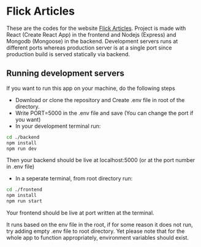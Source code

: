 # Flick Articles

These are the codes for the website [Flick Articles](https://www.flickarticles.com/). Project is made with React (Create React App) in the frontend and Nodejs (Express) and Mongodb (Mongoose) in the backend. Development servers runs at different ports whereas production server is at a single port since production build is served statically via backend.

## Running development servers

If you want to run this app on your machine, do the following steps

- Download or clone the repository and Create .env file in root of the directory.
- Write PORT=5000 in the .env file and save (You can change the port if you want)
- In your development terminal run:

```bash
cd ./backend
npm install
npm run dev
```

Then your backend should be live at localhost:5000 (or at the port number in .env file)

- In a seperate terminal, from root directory run:

```bash
cd ./frontend
npm install
npm run start
```

Your frontend should be live at port written at the terminal.

It runs based on the env file in the root, if for some reason it does not run, try adding empty .env file to root directory. Yet please note that for the whole app to function appropriately, environment variables should exist.
